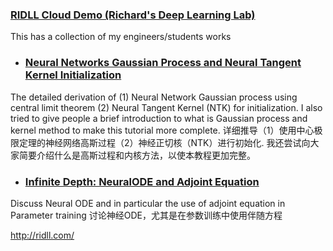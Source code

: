 ### [RIDLL Cloud Demo (Richard's Deep Learning Lab)](http://ridll.com) ###

This has a collection of my engineers/students works


* ### [Neural Networks Gaussian Process and Neural Tangent Kernel Initialization](https://github.com/roboticcam/machine-learning-notes/blob/master/files/ntk_init_nngp.pdf) ###

The detailed derivation of (1) Neural Network Gaussian process using central limit theorem (2) Neural Tangent Kernel (NTK) for initialization. I also tried to give people a brief introduction to what is Gaussian process and kernel method to make this tutorial more complete.
详细推导（1）使用中心极限定理的神经网络高斯过程（2）神经正切核（NTK）进行初始化. 我还尝试向大家简要介绍什么是高斯过程和内核方法，以使本教程更加完整。

* ### [Infinite Depth: NeuralODE and Adjoint Equation](https://github.com/roboticcam/machine-learning-notes/blob/master/files/neuralODE_Adjoint.pdf) ###

Discuss Neural ODE and in particular the use of adjoint equation in Parameter training
讨论神经ODE，尤其是在参数训练中使用伴随方程

http://ridll.com/
